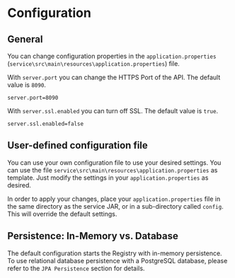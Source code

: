 # Configuration

## General

You can change configuration properties in the `application.properties` (`service\src\main\resources\application.properties`) file.

With `server.port` you can change the HTTPS Port of the API. The default value is `8090`.

```properties
server.port=8090
```

With `server.ssl.enabled` you can turn off SSL. The default value is `true`.
```properties
server.ssl.enabled=false
```

## User-defined configuration file

You can use your own configuration file to use your desired settings. You can use the file `service\src\main\resources\application.properties` as template.
Just modify the settings in your `application.properties` as desired.

In order to apply your changes, place your `application.properties` file in the same directory as the service JAR, or in a sub-directory called `config`.
This will override the default settings.

## Persistence: In-Memory vs. Database

The default configuration starts the Registry with in-memory persistence. To use relational database persistence with a PostgreSQL database, please refer to the `JPA Persistence` section for details.
